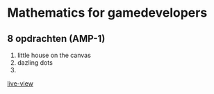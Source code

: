 # Mathematics for gamedevelopers

## 8 opdrachten (AMP-1)
1. little house on the canvas
2. dazling dots
3. 

[live-view](https://sjo.hosts1.ma-cloud.nl/js-physics-engine-2021-leraar/)